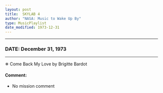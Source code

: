 ```yaml
---
layout: post
title:  SKYLAB 4
author: "NASA: Music to Wake Up By"
type: MusicPlaylist
date_modified: 1973-12-31
---
```


----
### DATE: December 31, 1973
----
✵ Come Back My Love by Brigitte Bardot

#### Comment:
* No mission comment
